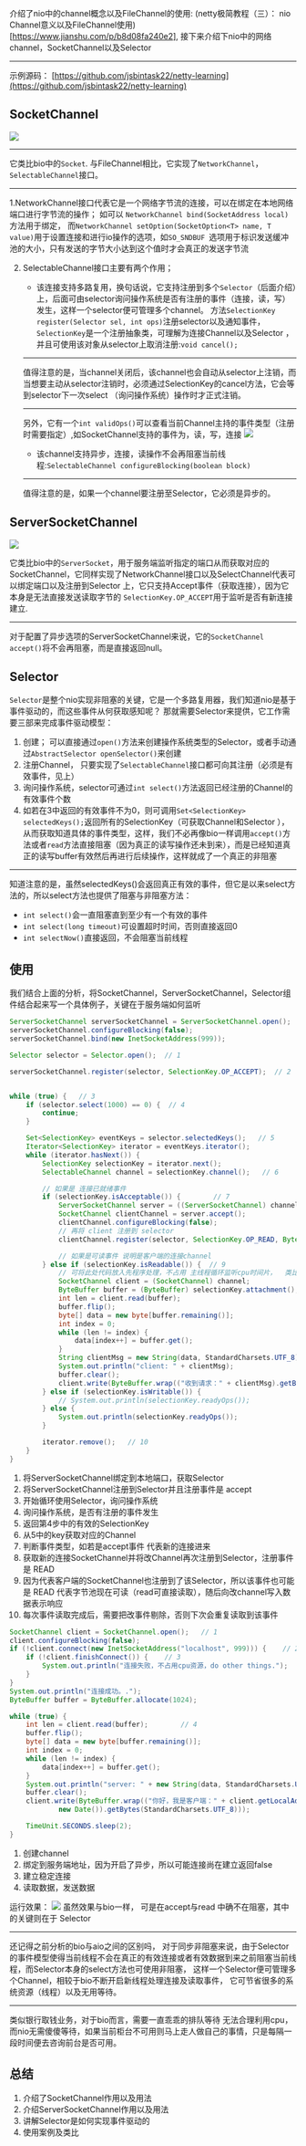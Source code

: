 介绍了nio中的channel概念以及FileChannel的使用: (netty极简教程（三）： nio Channel意义以及FileChannel使用)[https://www.jianshu.com/p/b8d08fa240e2],
接下来介绍下nio中的网络channel，SocketChannel以及Selector

-----
示例源码： [https://github.com/jsbintask22/netty-learning](https://github.com/jsbintask22/netty-learning)


## SocketChannel
![](https://gitee.com/jsbintask/blog-static/raw/master/netty/jdk-nio/4.png)

----
它类比bio中的`Socket`. 与FileChannel相比，它实现了`NetworkChannel`，`SelectableChannel`接口。

----
1.NetworkChannel接口代表它是一个网络字节流的连接，可以在绑定在本地网络端口进行字节流的操作； 如可以 `NetworkChannel bind(SocketAddress local)`方法用于绑定，
而`NetworkChannel setOption(SocketOption<T> name, T value)`用于设置连接和进行io操作的选项，如`SO_SNDBUF
`选项用于标识发送缓冲池的大小，只有发送的字节大小达到这个值时才会真正的发送字节流

2. SelectableChannel接口主要有两个作用；
   * 该连接支持多路复用，换句话说，它支持注册到多个`Selector`（后面介绍）上，后面可由selector询问操作系统是否有注册的事件（连接，读，写）发生，这样一个selector便可管理多个channel。
   方法`SelectionKey register(Selector sel, int ops)`注册selector以及通知事件，`SelectionKey`是一个注册抽象类，可理解为连接Channel以及Selector
   ，并且可使用该对象从selector上取消注册:`void cancel();`
   
   ----
   值得注意的是，当channel关闭后，该channel也会自动从selector上注销，而当想要主动从selector注销时，必须通过SelectionKey的cancel方法，它会等到selector下一次select
   （询问操作系统）操作时才正式注销。
   
   ------
   另外，它有一个`int validOps()`可以查看当前Channel主持的事件类型（注册时需要指定）,如SocketChannel支持的事件为，读，写，连接
   ![](https://gitee.com/jsbintask/blog-static/raw/master/netty/jdk-nio/6.png)

   
   * 该channel支持异步，连接，读操作不会再阻塞当前线程:`SelectableChannel configureBlocking(boolean block)`
   
   ----
   值得注意的是，如果一个channel要注册至Selector，它必须是异步的。

## ServerSocketChannel
![](https://gitee.com/jsbintask/blog-static/raw/master/netty/jdk-nio/5.png)

它类比bio中的`ServerSocket`，用于服务端监听指定的端口从而获取对应的SocketChannel，它同样实现了NetworkChannel接口以及SelectChannel代表可以绑定端口以及注册到Selector
上，它只支持Accept事件（获取连接），因为它本身是无法直接发送读取字节的 `SelectionKey.OP_ACCEPT`用于监听是否有新连接建立.

----
对于配置了异步选项的ServerSocketChannel来说，它的`SocketChannel accept()`将不会再阻塞，而是直接返回null。

## Selector
`Selector`是整个nio实现非阻塞的关键，它是一个多路复用器，我们知道nio是基于事件驱动的，而这些事件从何获取感知呢？ 那就需要Selector来提供，它工作需要三部来完成事件驱动模型：
1. 创建； 可以直接通过`open()`方法来创建操作系统类型的Selector，或者手动通过`AbstractSelector openSelector()`来创建
2. 注册Channel， 只要实现了`SelectableChannel`接口都可向其注册（必须是有效事件，见上）
3. 询问操作系统，selector可通过`int select()`方法返回已经注册的Channel的有效事件个数
4. 如若在3中返回的有效事件不为0，则可调用`Set<SelectionKey> selectedKeys();`返回所有的SelectionKey（可获取Channel和Selector
），从而获取知道具体的事件类型，这样，我们不必再像bio一样调用`accept()`方法或者`read`方法直接阻塞（因为真正的读写操作还未到来），而是已经知道真正的读写buffer有效然后再进行后续操作，这样就成了一个真正的非阻塞

----
知道注意的是，虽然selectedKeys()会返回真正有效的事件，但它是以来select方法的，所以select方法也提供了阻塞与非阻塞方法：
* `int select()`会一直阻塞直到至少有一个有效的事件
* `int select(long timeout)`可设置超时时间，否则直接返回0
* `int selectNow()`直接返回，不会阻塞当前线程

## 使用
我们结合上面的分析，将SocketChannel，ServerSocketChannel，Selector组件结合起来写一个具体例子，关键在于服务端如何监听
```java
ServerSocketChannel serverSocketChannel = ServerSocketChannel.open();
serverSocketChannel.configureBlocking(false);
serverSocketChannel.bind(new InetSocketAddress(999));

Selector selector = Selector.open();  // 1

serverSocketChannel.register(selector, SelectionKey.OP_ACCEPT);  // 2


while (true) {   // 3
    if (selector.select(1000) == 0) {  // 4
        continue;
    }

    Set<SelectionKey> eventKeys = selector.selectedKeys();   // 5
    Iterator<SelectionKey> iterator = eventKeys.iterator();
    while (iterator.hasNext()) {
        SelectionKey selectionKey = iterator.next();
        SelectableChannel channel = selectionKey.channel();   // 6

        // 如果是 连接已就绪事件
        if (selectionKey.isAcceptable()) {        // 7
            ServerSocketChannel server = ((ServerSocketChannel) channel);
            SocketChannel clientChannel = server.accept();
            clientChannel.configureBlocking(false);
            // 再将 client 注册到 selector
            clientChannel.register(selector, SelectionKey.OP_READ, ByteBuffer.allocate(1024));   // 8

            // 如果是可读事件 说明是客户端的连接channel
        } else if (selectionKey.isReadable()) {  // 9
            // 可将此处代码放入先程序处理，不占用 主线程循环监听cpu时间片，  类比： netty 中的 EventLoop Work线程池
            SocketChannel client = (SocketChannel) channel;
            ByteBuffer buffer = (ByteBuffer) selectionKey.attachment();
            int len = client.read(buffer);
            buffer.flip();
            byte[] data = new byte[buffer.remaining()];
            int index = 0;
            while (len != index) {
                data[index++] = buffer.get();
            }
            String clientMsg = new String(data, StandardCharsets.UTF_8);
            System.out.println("client: " + clientMsg);
            buffer.clear();
            client.write(ByteBuffer.wrap(("收到请求：" + clientMsg).getBytes(StandardCharsets.UTF_8)));
        } else if (selectionKey.isWritable()) {
            // System.out.println(selectionKey.readyOps());
        } else {
            System.out.println(selectionKey.readyOps());
        }

        iterator.remove();   // 10
    }
}
```
1. 将ServerSocketChannel绑定到本地端口，获取Selector
2. 将ServerSocketChannel注册到Selector并且注册事件是 accept
3. 开始循环使用Selector，询问操作系统
4. 询问操作系统，是否有注册的事件发生
5. 返回第4步中的有效的SelectionKey
6. 从5中的key获取对应的Channel
7. 判断事件类型，如若是accept事件  代表新的连接进来
8. 获取新的连接SocketChannel并将改Channel再次注册到Selector，注册事件是 READ
9. 因为代表客户端的SocketChannel也注册到了该Selector，所以该事件也可能是 READ 代表字节池现在可读（read可直接读取），随后向改channel写入数据表示响应
10. 每次事件读取完成后，需要把改事件剔除，否则下次会重复读取到该事件

```java
SocketChannel client = SocketChannel.open();   // 1
client.configureBlocking(false);
if (!client.connect(new InetSocketAddress("localhost", 999))) {    // 2
    if (!client.finishConnect()) {    // 3
        System.out.println("连接失败，不占用cpu资源，do other things.");
    }
}
System.out.println("连接成功。.");
ByteBuffer buffer = ByteBuffer.allocate(1024);

while (true) {
    int len = client.read(buffer);        // 4
    buffer.flip();
    byte[] data = new byte[buffer.remaining()];
    int index = 0;
    while (len != index) {
        data[index++] = buffer.get();
    }
    System.out.println("server: " + new String(data, StandardCharsets.UTF_8));
    buffer.clear();
    client.write(ByteBuffer.wrap(("你好，我是客户端：" + client.getLocalAddress() + "[" + client.hashCode() + "]" +
            new Date()).getBytes(StandardCharsets.UTF_8)));

    TimeUnit.SECONDS.sleep(2);
}
```
1. 创建channel
2. 绑定到服务端地址，因为开启了异步，所以可能连接尚在建立返回false
3. 建立稳定连接
4. 读取数据，发送数据

运行效果：
![](https://gitee.com/jsbintask/blog-static/raw/master/netty/jdk-nio/7.png)
虽然效果与bio一样， 可是在accept与read 中确不在阻塞，其中的关键则在于 Selector

-----
还记得之前分析的bio与aio之间的区别吗， 对于同步非阻塞来说，由于Selector的事件模型使得当前线程不会在真正的有效连接或者有效数据到来之前阻塞当前线程，而Selector本身的select方法也可使用非阻塞，
这样一个Selector便可管理多个Channel，相较于bio不断开启新线程处理连接及读取事件， 它可节省很多的系统资源（线程）以及无用等待。

----
类似银行取钱业务，对于bio而言，需要一直乖乖的排队等待 无法合理利用cpu，而nio无需傻傻等待，如果当前柜台不可用则马上走人做自己的事情，只是每隔一段时间便去咨询前台是否可用。

## 总结
1. 介绍了SocketChannel作用以及用法
2. 介绍ServerSocketChannel作用以及用法
3. 讲解Selector是如何实现事件驱动的
4. 使用案例及类比